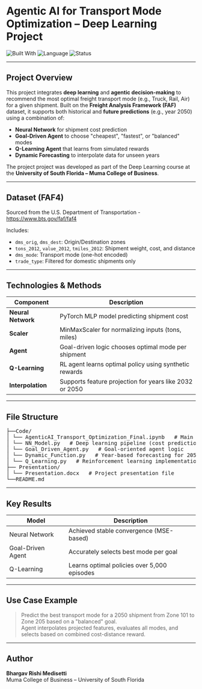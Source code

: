 # Agentic AI for Transport Mode Optimization – Deep Learning Project

![Built With](https://img.shields.io/badge/Built%20With-Python%20%7C%20Agentic%20AI%20%7C%20PyTorch%20%7C%20Deep%20Learning%20%7C%20Deep%20Reinforcement%20Learning-blue)
![Language](https://img.shields.io/badge/Language-Python-orange)
![Status](https://img.shields.io/badge/Status-Completed-brightgreen)

---

## Project Overview

This project integrates **deep learning** and **agentic decision-making** to recommend the most optimal freight transport mode (e.g., Truck, Rail, Air) for a given shipment. Built on the **Freight Analysis Framework (FAF)** dataset, it supports both historical and **future predictions** (e.g., year 2050) using a combination of:

- **Neural Network** for shipment cost prediction  
- **Goal-Driven Agent** to choose "cheapest", "fastest", or "balanced" modes  
- **Q-Learning Agent** that learns from simulated rewards  
- **Dynamic Forecasting** to interpolate data for unseen years
  
The project project was developed as part of the Deep Learning course at the **University of South Florida – Muma College of Business**.

---

## Dataset (FAF4)
Sourced from the U.S. Department of Transportation - https://www.bts.gov/faf/faf4

Includes:
- `dms_orig`, `dms_dest`: Origin/Destination zones
- `tons_2012`, `value_2012`, `tmiles_2012`: Shipment weight, cost, and distance
- `dms_mode`: Transport mode (one-hot encoded)
- `trade_type`: Filtered for domestic shipments only

---

## Technologies & Methods

| Component | Description |
|----------|-------------|
| **Neural Network** | PyTorch MLP model predicting shipment cost |
| **Scaler** | MinMaxScaler for normalizing inputs (tons, miles) |
| **Agent** | Goal-driven logic chooses optimal mode per shipment |
| **Q-Learning** | RL agent learns optimal policy using synthetic rewards |
| **Interpolation** | Supports feature projection for years like 2032 or 2050 |

---

## File Structure
<pre>
├──Code/
│ └── AgenticAI_Transport_Optimization_Final.ipynb   # Main notebook
│ └── NN_Model.py   # Deep learning pipeline (cost prediction)
│ └── Goal_Driven_Agent.py   # Goal-oriented agent logic
│ └── Dynamic_Function.py   # Year-based forecasting for 2050, etc.
│ └── Q_Learning.py   # Reinforcement learning implementation
├── Presentation/
│ └── Presentation.docx   # Project presentation file
└──README.md
</pre>
---

## Key Results

| Model          | Description                              |
|----------------|------------------------------------------|
| Neural Network | Achieved stable convergence (MSE-based) |
| Goal-Driven Agent | Accurately selects best mode per goal |
| Q-Learning     | Learns optimal policies over 5,000 episodes |

---

## Use Case Example

> Predict the best transport mode for a 2050 shipment from Zone 101 to Zone 205 based on a "balanced" goal.  
> Agent interpolates projected features, evaluates all modes, and selects based on combined cost-distance reward.

---

## Author

**Bhargav Rishi Medisetti**  
Muma College of Business – University of South Florida




